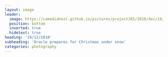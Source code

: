 ```yaml
---
layout: image
leader:
  image: https://camediahost.github.io/pictures/project365/2010/dec/19/191210.jpg
  position: bottom
  inverted: true
  hidetext: true
heading: '19/12/2010'
subheading: 'Oracle prepares for Christmas under snow'
categories: photography
---
```

